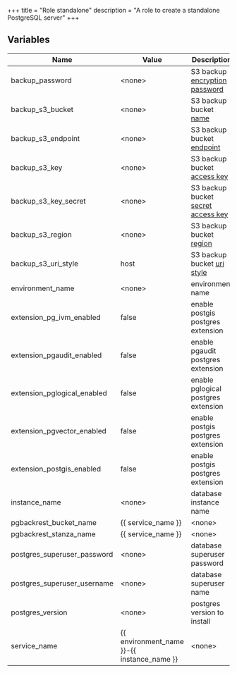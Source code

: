+++
title = "Role standalone"
description = "A role to create a standalone PostgreSQL server"
+++

## Variables

| Name | Value | Description | Required |
| ---- | ----- | ----------- | -------- |
| backup_password | &lt;none&gt; | S3 backup [encryption password](https://pgbackrest.org/configuration.html#section-repository/option-repo-cipher-pass) | true  |
| backup_s3_bucket | &lt;none&gt; | S3 backup bucket [name](https://pgbackrest.org/configuration.html#section-repository/option-repo-s3-bucket) | true  |
| backup_s3_endpoint | &lt;none&gt; | S3 backup bucket [endpoint](https://pgbackrest.org/configuration.html#section-repository/option-repo-s3-endpoint) | true  |
| backup_s3_key | &lt;none&gt; | S3 backup bucket [access key](https://pgbackrest.org/configuration.html#section-repository/option-repo-s3-key) | true  |
| backup_s3_key_secret | &lt;none&gt; | S3 backup bucket [secret access key](https://pgbackrest.org/configuration.html#section-repository/option-repo-s3-key-secret) | true  |
| backup_s3_region | &lt;none&gt; | S3 backup bucket [region](https://pgbackrest.org/configuration.html#section-repository/option-repo-s3-region) | true  |
| backup_s3_uri_style | host | S3 backup bucket [uri style](https://pgbackrest.org/configuration.html#section-repository/option-repo-s3-uri-style) | false  |
| environment_name | &lt;none&gt; | environment name | true  |
| extension_pg_ivm_enabled | false | enable postgis postgres extension | false  |
| extension_pgaudit_enabled | false | enable pgaudit postgres extension | false  |
| extension_pglogical_enabled | false | enable pglogical postgres extension | false  |
| extension_pgvector_enabled | false | enable postgis postgres extension | false  |
| extension_postgis_enabled | false | enable postgis postgres extension | false  |
| instance_name | &lt;none&gt; | database instance name | true  |
| pgbackrest_bucket_name | {{ service_name }} | &lt;none&gt; | false  |
| pgbackrest_stanza_name | {{ service_name }} | &lt;none&gt; | false  |
| postgres_superuser_password | &lt;none&gt; | database superuser password | true  |
| postgres_superuser_username | &lt;none&gt; | database superuser name | false  |
| postgres_version | &lt;none&gt; | postgres version to install | false  |
| service_name | {{ environment_name }}-{{ instance_name }} | &lt;none&gt; | false  |
